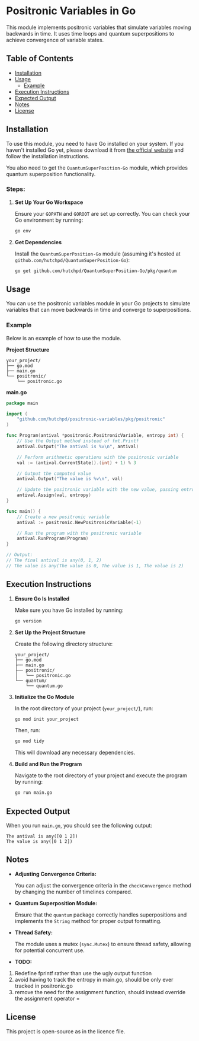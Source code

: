 
# Positronic Variables in Go

This module implements positronic variables that simulate variables moving backwards in time. It uses time loops and quantum superpositions to achieve convergence of variable states.

## Table of Contents

- [Installation](#installation)
- [Usage](#usage)
  - [Example](#example)
- [Execution Instructions](#execution-instructions)
- [Expected Output](#expected-output)
- [Notes](#notes)
- [License](#license)

## Installation

To use this module, you need to have Go installed on your system. If you haven't installed Go yet, please download it from [the official website](https://golang.org/dl/) and follow the installation instructions.

You also need to get the `QuantumSuperPosition-Go` module, which provides quantum superposition functionality.

### Steps:

1. **Set Up Your Go Workspace**

   Ensure your `GOPATH` and `GOROOT` are set up correctly. You can check your Go environment by running:

   ```bash
   go env
   ```

2. **Get Dependencies**

   Install the `QuantumSuperPosition-Go` module (assuming it's hosted at `github.com/hutchpd/QuantumSuperPosition-Go`):

   ```bash
   go get github.com/hutchpd/QuantumSuperPosition-Go/pkg/quantum
   ```

## Usage

You can use the positronic variables module in your Go projects to simulate variables that can move backwards in time and converge to superpositions.

### Example

Below is an example of how to use the module.

**Project Structure**

```
your_project/
├── go.mod
├── main.go
└── positronic/
    └── positronic.go
```

**main.go**

```go
package main

import (
	"github.com/hutchpd/positronic-variables/pkg/positronic"
)

func Program(antival *positronic.PositronicVariable, entropy int) {
	// Use the Output method instead of fmt.Printf
	antival.Output("The antival is %v\n", antival)

	// Perform arithmetic operations with the positronic variable
	val := (antival.CurrentState().(int) + 1) % 3

	// Output the computed value
	antival.Output("The value is %v\n", val)

	// Update the positronic variable with the new value, passing entropy
	antival.Assign(val, entropy)
}

func main() {
	// Create a new positronic variable
	antival := positronic.NewPositronicVariable(-1)

	// Run the program with the positronic variable
	antival.RunProgram(Program)
}

// Output:
// The final antival is any(0, 1, 2)
// The value is any(The value is 0, The value is 1, The value is 2)
```

## Execution Instructions

1. **Ensure Go Is Installed**

   Make sure you have Go installed by running:

   ```bash
   go version
   ```

2. **Set Up the Project Structure**

   Create the following directory structure:

   ```
   your_project/
   ├── go.mod
   ├── main.go
   ├── positronic/
   │   └── positronic.go
   └── quantum/
       └── quantum.go
   ```

3. **Initialize the Go Module**

   In the root directory of your project (`your_project/`), run:

   ```bash
   go mod init your_project
   ```

   Then, run:

   ```bash
   go mod tidy
   ```

   This will download any necessary dependencies.

5. **Build and Run the Program**

   Navigate to the root directory of your project and execute the program by running:

   ```bash
   go run main.go
   ```

## Expected Output

When you run `main.go`, you should see the following output:

```
The antival is any([0 1 2])
The value is any([0 1 2])
```

## Notes

- **Adjusting Convergence Criteria:**

  You can adjust the convergence criteria in the `checkConvergence` method by changing the number of timelines compared.

- **Quantum Superposition Module:**

  Ensure that the `quantum` package correctly handles superpositions and implements the `String` method for proper output formatting.

- **Thread Safety:**

  The module uses a mutex (`sync.Mutex`) to ensure thread safety, allowing for potential concurrent use.

- **TODO:**

1. Redefine fprintf rather than use the ugly output function
2. avoid having to track the entropy in main.go, should be only ever tracked in positronic.go
3. remove the need for the assignment function, should instead override the assignment operator =

## License

This project is open-source as in the licence file.